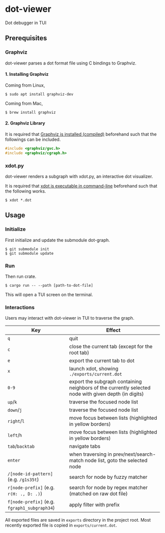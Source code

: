 # dot-viewer
Dot debugger in TUI

## Prerequisites

### Graphviz

dot-viewer parses a dot format file using C bindings to Graphviz.

#### 1. Installing Graphviz

Coming from Linux,
```console
$ sudo apt install graphviz-dev
```

Coming from Mac,
```console
$ brew install graphviz
```

#### 2. Graphviz Library

It is required that [Graphviz is installed (compiled)](https://graphviz.org/download/source/) beforehand such that the followings can be included.
```C
#include <graphviz/gvc.h>
#include <graphviz/cgraph.h>
```

### xdot.py

dot-viewer renders a subgraph with xdot.py, an interactive dot visualizer.

It is required that [xdot is executable in command-line](https://github.com/jrfonseca/xdot.py) beforehand such that the following works.
```console
$ xdot *.dot
```

## Usage

### Initialize

First initialize and update the submodule dot-graph.

```console
$ git submodule init
$ git submodule update
```

### Run

Then run crate.

```console
$ cargo run -- --path [path-to-dot-file]
```

This will open a TUI screen on the terminal.

### Interactions

Users may interact with dot-viewer in TUI to traverse the graph.

Key | Effect
--- | ---
`q` | quit
`c` | close the current tab (except for the root tab)
`e` | export the current tab to dot
`x` | launch xdot, showing `./exports/current.dot`
`0-9` | export the subgraph containing neighbors of the currently selected node with given depth (in digits)
`up`/`k` | traverse the focused node list
`down`/`j` | traverse the focused node list
`right`/`l` | move focus between lists (highlighted in yellow borders)
`left`/`h` | move focus between lists (highlighted in yellow borders)
`tab`/`backtab` | navigate tabs
`enter` | when traversing in prev/next/search-match node list, goto the selected node
`/[node-id-pattern]` (e.g. `/g1s35t`) | search for node by fuzzy matcher
`r[node-prefix]` (e.g. `r(H: ., D: .)`) | search for node by regex matcher (matched on raw dot file)
`f[node-prefix]` (e.g. `fgraph1_subgraph34`) | apply filter with prefix

All exported files are saved in `exports` directory in the project root.
Most recently exported file is copied in `exports/current.dot`.
